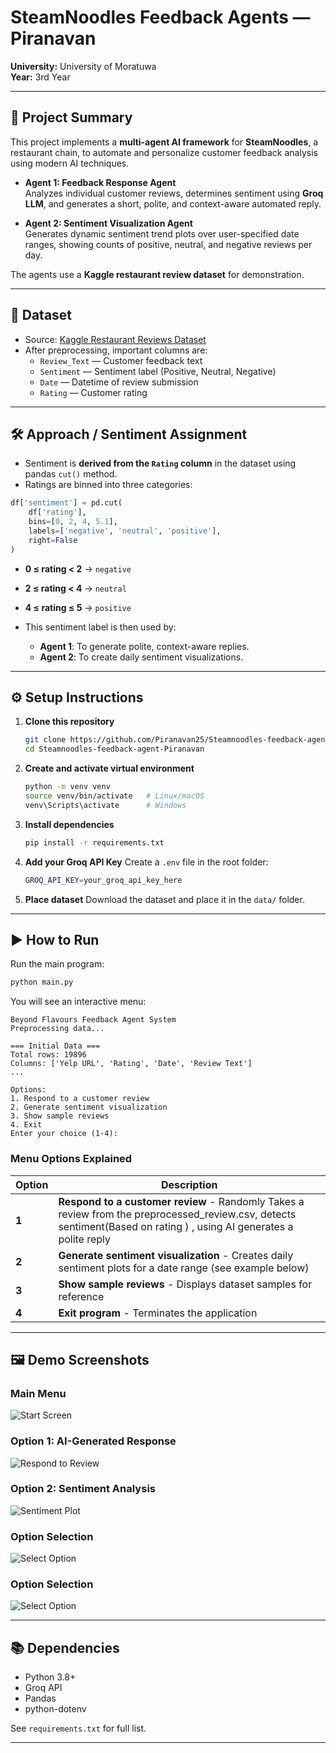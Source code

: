
# SteamNoodles Feedback Agents — Piranavan

**University:** University of Moratuwa  
**Year:** 3rd Year  

---

## 📌 Project Summary

This project implements a **multi-agent AI framework** for **SteamNoodles**, a restaurant chain, to automate and personalize customer feedback analysis using modern AI techniques.

- **Agent 1: Feedback Response Agent**  
  Analyzes individual customer reviews, determines sentiment using **Groq LLM**, and generates a short, polite, and context-aware automated reply.

- **Agent 2: Sentiment Visualization Agent**  
  Generates dynamic sentiment trend plots over user-specified date ranges, showing counts of positive, neutral, and negative reviews per day.

The agents use a **Kaggle restaurant review dataset** for demonstration.

---

## 📂 Dataset

- Source: [Kaggle Restaurant Reviews Dataset](https://www.kaggle.com/datasets/farukalam/yelp-restaurant-reviews)  
- After preprocessing, important columns are:
  - `Review_Text` — Customer feedback text  
  - `Sentiment` — Sentiment label (Positive, Neutral, Negative)  
  - `Date` — Datetime of review submission  
  - `Rating` — Customer rating  

---

## 🛠 Approach / Sentiment Assignment

- Sentiment is **derived from the `Rating` column** in the dataset using pandas `cut()` method.
- Ratings are binned into three categories:

```python
df['sentiment'] = pd.cut(
    df['rating'],
    bins=[0, 2, 4, 5.1],
    labels=['negative', 'neutral', 'positive'],
    right=False
)
````

* **0 ≤ rating < 2** → `negative`

* **2 ≤ rating < 4** → `neutral`

* **4 ≤ rating ≤ 5** → `positive`

* This sentiment label is then used by:

  * **Agent 1**: To generate polite, context-aware replies.
  * **Agent 2**: To create daily sentiment visualizations.

---

## ⚙️ Setup Instructions

1. **Clone this repository**
   ```bash
   git clone https://github.com/Piranavan25/Steamnoodles-feedback-agent-Piranavan.git
   cd Steamnoodles-feedback-agent-Piranavan
   ```

2. **Create and activate virtual environment**
   ```bash
   python -m venv venv
   source venv/bin/activate   # Linux/macOS
   venv\Scripts\activate      # Windows
   ```

3. **Install dependencies**
   ```bash
   pip install -r requirements.txt
   ```

4. **Add your Groq API Key**
   Create a `.env` file in the root folder:
   ```bash
   GROQ_API_KEY=your_groq_api_key_here
   ```

5. **Place dataset**
   Download the dataset and place it in the `data/` folder.

---

## ▶️ How to Run

Run the main program:
```bash
python main.py
```

You will see an interactive menu:
```
Beyond Flavours Feedback Agent System
Preprocessing data...

=== Initial Data ===
Total rows: 19896
Columns: ['Yelp URL', 'Rating', 'Date', 'Review Text']
...

Options:
1. Respond to a customer review
2. Generate sentiment visualization
3. Show sample reviews
4. Exit
Enter your choice (1-4):
```

### Menu Options Explained

| Option | Description |
|--------|-------------|
| **1** | **Respond to a customer review** - Randomly Takes a review from the preprocessed_review.csv, detects sentiment(Based on rating ) , using AI generates a polite reply |
| **2** | **Generate sentiment visualization** - Creates daily sentiment plots for a date range (see example below) |
| **3** | **Show sample reviews** - Displays dataset samples for reference |
| **4** | **Exit program** - Terminates the application |

---

## 🖼️ Demo Screenshots

### Main Menu
![Start Screen](demo_images/start.png)

### Option 1: AI-Generated Response
![Respond to Review](demo_images/Respond_to_a_review.png)

### Option 2: Sentiment Analysis
![Sentiment Plot](demo_images/Sentiment_plot.png)

### Option Selection
![Select Option](demo_images/Select_option_2.png)

### Option Selection
![Select Option](demo_images/Select_option_3.png)

---

## 📚 Dependencies

- Python 3.8+
- Groq API
- Pandas
- python-dotenv

See `requirements.txt` for full list.

---

